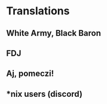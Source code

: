 Translations 
====

White Army, Black Baron
---

FDJ
---

Aj, pomeczi!
---

*nix users (discord)
----

